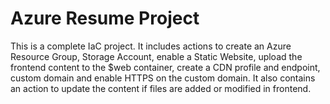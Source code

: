 # Azure Resume Project
This is a complete IaC project. It includes actions to create an Azure Resource Group, Storage Account, enable a Static Website, upload the frontend content to the $web container, create a CDN profile and endpoint, custom domain and enable HTTPS on the custom domain. It also contains an action to update the content if files are added or modified in frontend.